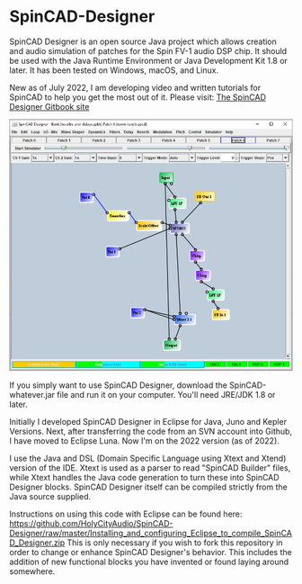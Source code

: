 SpinCAD-Designer
================

SpinCAD Designer is an open source Java project which allows creation and audio simulation of patches for the Spin FV-1 audio DSP chip.  It should be used with the Java Runtime Environment or Java Development Kit 1.8 or later.  It has been tested on Windows, macOS, and Linux.

New as of July 2022, I am developing video and written tutorials for SpinCAD to help you get the most out of it.
Please visit: [The SpinCAD Designer Gitbook site](https://holy-city-audio.gitbook.io/spincad-designer)

![SpinCAD Designer](/spincad.png)

If you simply want to use SpinCAD Designer, download the SpinCAD-whatever.jar file and run it on your computer.  You'll need JRE/JDK 1.8 or later.

Initially I developed SpinCAD Designer in Eclipse for Java, Juno and Kepler Versions.  Next, after transferring the code from an SVN account into Github, I have moved to Eclipse Luna.  Now I'm on the 2022 version (as of 2022).

I use the Java and DSL (Domain Specific Language using Xtext and Xtend) version of the IDE.  Xtext is used as a parser to read "SpinCAD Builder" files, while Xtext handles the Java code generation to turn these into SpinCAD Designer blocks.  SpinCAD Designer itself can be compiled strictly from the Java source supplied.

Instructions on using this code with Eclipse can be found here: https://github.com/HolyCityAudio/SpinCAD-Designer/raw/master/Installing_and_configuring_Eclipse_to_compile_SpinCAD_Designer.zip This is only necessary if you wish to fork this repository in order to change or enhance SpinCAD Designer's behavior.  This includes the addition of new functional blocks you have invented or found laying around somewhere.
